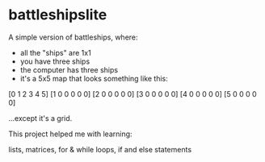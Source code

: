 # battleshipslite
A simple version of battleships, where:

- all the "ships" are 1x1
- you have three ships
- the computer has three ships
- it's a 5x5 map that looks something like this:

[0 1 2 3 4 5]
[1 0 0 0 0 0]
[2 0 0 0 0 0]
[3 0 0 0 0 0]
[4 0 0 0 0 0]
[5 0 0 0 0 0]

...except it's a grid.

This project helped me with learning:

lists,
matrices,
for & while loops,
if and else statements
